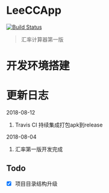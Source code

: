 # LeeCCApp
[![Build Status](https://travis-ci.org/haitaodesign/LeeCCApp.svg?branch=master)](https://travis-ci.org/haitaodesign/LeeCCApp)

>汇率计算器第一版
# 开发环境搭建

# 更新日志
2018-08-12
1. Travis CI 持续集成打包apk到release

2018-08-04
1. 汇率第一版开发完成

## Todo
- [x] 项目目录结构升级
